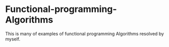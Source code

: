 # Functional-programming-Algorithms
This is many of examples of functional programming Algorithms resolved by myself.
